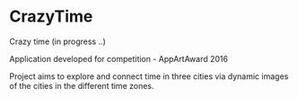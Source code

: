 # CrazyTime
Crazy time (in progress ..)

Application developed for competition  - AppArtAward 2016

Project aims to explore and connect time in three cities via dynamic images of the cities in the different time zones. 


